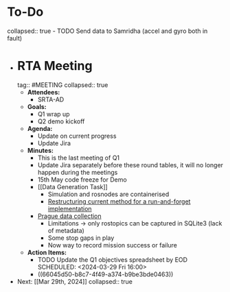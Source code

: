 # To-Do
collapsed:: true
	- TODO Send data to Samridha (accel and gyro both in fault)
- # RTA Meeting
  tag:: #MEETING
  collapsed:: true
	- **Attendees:**
		- SRTA-AD
	- **Goals:**
		- Q1 wrap up
		- Q2 demo kickoff
	- **Agenda:**
		- Update on current progress
		- Update Jira
	- **Minutes:**
		- This is the last meeting of Q1
		- Update Jira separately before these round tables, it will no longer happen during the meetings
		- 15th May code freeze for Demo
		- [[Data Generation Task]]
			- Simulation and rosnodes are containerised
			- [Restructuring current method for a run-and-forget implementation](((65fc53d3-67f7-4f29-891c-c16e8ba9ae0f)))
		- [Prague data collection](((66045d50-eebf-4b61-9340-a573f6620d66)))
			- Limitations -> only rostopics can be captured in SQLite3 (lack of metadata)
			- Some stop gaps in play
			- Now way to record mission success or failure
	- **Action Items:**
		- TODO Update the Q1 objectives spreadsheet by EOD
		  SCHEDULED: <2024-03-29 Fri 16:00>
		- ((66045d50-b8c7-4f49-a374-b9be3bde0463))
- Next: [[Mar 29th, 2024]]
  collapsed:: true